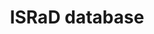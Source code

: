 ---
layout: splash
permalink: /database/
title: "ISRaD database"
header:
  overlay_image: /assets/images/soil.jpg
---